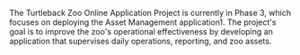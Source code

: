 The Turtleback Zoo Online Application Project is currently in Phase 3, which focuses on deploying the Asset Management application1. The project's goal is to improve the zoo's operational effectiveness by developing an application that supervises daily operations, reporting, and zoo assets.
